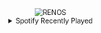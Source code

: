 <div align="center">
<picture>
    <source media="(prefers-color-scheme: dark)" srcset="https://i.ibb.co/q3tm0cL9/output-gif.gif">
    <source media="(prefers-color-scheme: light)" srcset="https://i.ibb.co/q3tm0cL9/output-gif.gif">
    <img alt="RENOS" src="https://i.ibb.co/q3tm0cL9/output-gif.gif">
</picture>
<details>
<summary>Spotify Recently Played</summary>
<img src="https://spotify-recently-played-readme.vercel.app/api?user=31d6d6zerc5ct6kck32na2ozsqf4&unique=1&width=400" alt="Spotify" />
</details>
</div>

<!-- Image deletion URL: https://ibb.co/cSG2bZKt/514ad8a718c25cb4bc53c0f4a35840ae -->